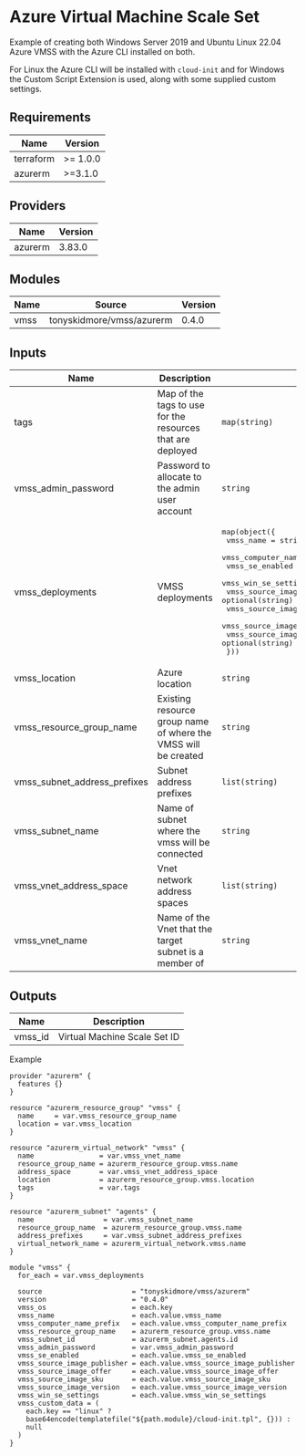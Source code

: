 # Azure Virtual Machine Scale Set

Example of creating both Windows Server 2019 and Ubuntu Linux 22.04 Azure VMSS with the Azure CLI installed on both.

For Linux the Azure CLI will be installed with `cloud-init` and for Windows the Custom Script Extension is used, along with some supplied custom settings.

<!-- BEGIN_TF_DOCS -->


## Requirements

| Name | Version |
|------|---------|
| terraform | >= 1.0.0 |
| azurerm | >=3.1.0 |

## Providers

| Name | Version |
|------|---------|
| azurerm | 3.83.0 |

## Modules

| Name | Source | Version |
|------|--------|---------|
| vmss | tonyskidmore/vmss/azurerm | 0.4.0 |

## Inputs

| Name | Description | Type | Default | Required |
|------|-------------|------|---------|:--------:|
| tags | Map of the tags to use for the resources that are deployed | `map(string)` | <pre>{<br>  "environment": "test",<br>  "project": "vmss"<br>}</pre> | no |
| vmss\_admin\_password | Password to allocate to the admin user account | `string` | n/a | yes |
| vmss\_deployments | VMSS deployments | <pre>map(object({<br>    vmss_name                   = string<br>    vmss_computer_name_prefix   = string<br>    vmss_se_enabled             = bool<br>    vmss_win_se_settings        = string<br>    vmss_source_image_publisher = optional(string)<br>    vmss_source_image_offer     = optional(string)<br>    vmss_source_image_sku       = optional(string)<br>    vmss_source_image_version   = optional(string)<br>  }))</pre> | `{}` | no |
| vmss\_location | Azure location | `string` | n/a | yes |
| vmss\_resource\_group\_name | Existing resource group name of where the VMSS will be created | `string` | n/a | yes |
| vmss\_subnet\_address\_prefixes | Subnet address prefixes | `list(string)` | n/a | yes |
| vmss\_subnet\_name | Name of subnet where the vmss will be connected | `string` | n/a | yes |
| vmss\_vnet\_address\_space | Vnet network address spaces | `list(string)` | n/a | yes |
| vmss\_vnet\_name | Name of the Vnet that the target subnet is a member of | `string` | n/a | yes |

## Outputs

| Name | Description |
|------|-------------|
| vmss\_id | Virtual Machine Scale Set ID |



Example

```hcl
provider "azurerm" {
  features {}
}

resource "azurerm_resource_group" "vmss" {
  name     = var.vmss_resource_group_name
  location = var.vmss_location
}

resource "azurerm_virtual_network" "vmss" {
  name                = var.vmss_vnet_name
  resource_group_name = azurerm_resource_group.vmss.name
  address_space       = var.vmss_vnet_address_space
  location            = azurerm_resource_group.vmss.location
  tags                = var.tags
}

resource "azurerm_subnet" "agents" {
  name                 = var.vmss_subnet_name
  resource_group_name  = azurerm_resource_group.vmss.name
  address_prefixes     = var.vmss_subnet_address_prefixes
  virtual_network_name = azurerm_virtual_network.vmss.name
}

module "vmss" {
  for_each = var.vmss_deployments

  source                      = "tonyskidmore/vmss/azurerm"
  version                     = "0.4.0"
  vmss_os                     = each.key
  vmss_name                   = each.value.vmss_name
  vmss_computer_name_prefix   = each.value.vmss_computer_name_prefix
  vmss_resource_group_name    = azurerm_resource_group.vmss.name
  vmss_subnet_id              = azurerm_subnet.agents.id
  vmss_admin_password         = var.vmss_admin_password
  vmss_se_enabled             = each.value.vmss_se_enabled
  vmss_source_image_publisher = each.value.vmss_source_image_publisher
  vmss_source_image_offer     = each.value.vmss_source_image_offer
  vmss_source_image_sku       = each.value.vmss_source_image_sku
  vmss_source_image_version   = each.value.vmss_source_image_version
  vmss_win_se_settings        = each.value.vmss_win_se_settings
  vmss_custom_data = (
    each.key == "linux" ?
    base64encode(templatefile("${path.module}/cloud-init.tpl", {})) :
    null
  )
}
```
<!-- END_TF_DOCS -->
